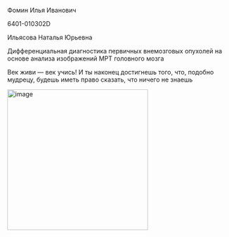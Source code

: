 Фомин Илья Иванович

6401-010302D

Ильясова Наталья Юрьевна

Дифференциальная диагностика первичных внемозговых опухолей на основе анализа изображений МРТ головного мозга

Век живи — век учись! И ты наконец достигнешь того, что, подобно мудрецу, будешь иметь право сказать, что ничего не знаешь


<img width="320" height="320" alt="image" src="https://github.com/user-attachments/assets/124c1131-1344-41ae-bc2d-4a12fe8744b0" />
